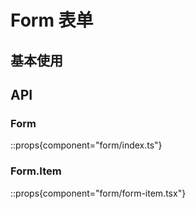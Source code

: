 # Form 表单

## 基本使用

<demo react="form/demo/base.tsx" />

## API

### Form

::props{component="form/index.ts"}

### Form.Item

::props{component="form/form-item.tsx"}
